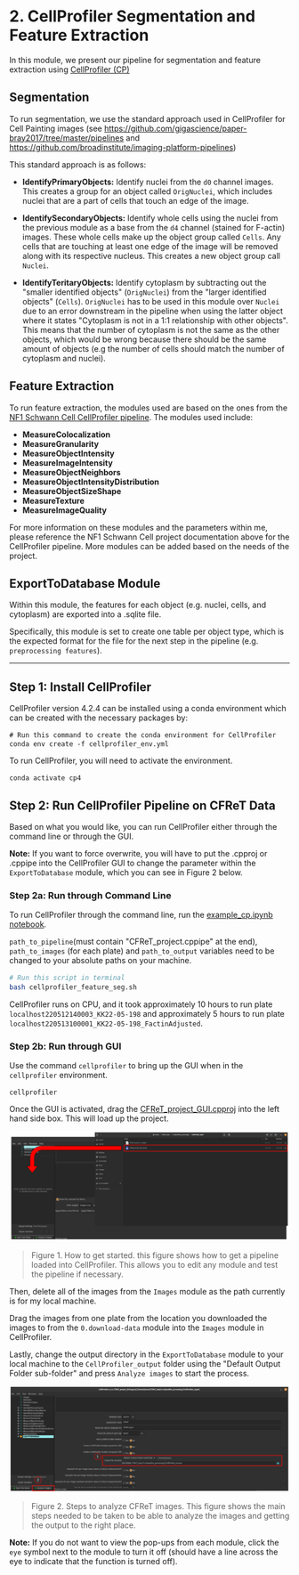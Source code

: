 # 2. CellProfiler Segmentation and Feature Extraction

In this module, we present our pipeline for segmentation and feature extraction using [CellProfiler (CP)](https://cellprofiler.org/)

## Segmentation

To run segmentation, we use the standard approach used in CellProfiler for Cell Painting images (see https://github.com/gigascience/paper-bray2017/tree/master/pipelines and https://github.com/broadinstitute/imaging-platform-pipelines)

This standard approach is as follows:

- **IdentifyPrimaryObjects:** Identify nuclei from the `d0` channel images. This creates a group for an object called `OrigNuclei`, which includes nuclei that are a part of cells that touch an edge of the image.

- **IdentifySecondaryObjects:** Identify whole cells using the nuclei from the previous module as a base from the `d4` channel (stained for F-actin) images. 
These whole cells make up the object group called `Cells`.
Any cells that are touching at least one edge of the image will be removed along with its respective nucleus. 
This creates a new object group call `Nuclei`.

- **IdentifyTeritaryObjects:** Identify cytoplasm by subtracting out the "smaller identified objects" (`OrigNuclei`) from the "larger identified objects" (`Cells`). 
`OrigNuclei` has to be used in this module over `Nuclei` due to an error downstream in the pipeline when using the latter object where it states "Cytoplasm is not in a 1:1 relationship with other objects".
This means that the number of cytoplasm is not the same as the other objects, which would be wrong because there should be the same amount of objects (e.g the number of cells should match the number of cytoplasm and nuclei).

## Feature Extraction

To run feature extraction, the modules used are based on the ones from the [NF1 Schwann Cell CellProfiler pipeline](https://github.com/WayScience/NF1_SchwannCell_data/tree/main/CellProfiler_pipelines).
The modules used include:

- **MeasureColocalization**
- **MeasureGranularity**
- **MeasureObjectIntensity** 
- **MeasureImageIntensity**
- **MeasureObjectNeighbors**
- **MeasureObjectIntensityDistribution**
- **MeasureObjectSizeShape**
- **MeasureTexture**
- **MeasureImageQuality**

For more information on these modules and the parameters within me, please reference the NF1 Schwann Cell project documentation above for the CellProfiler pipeline.
More modules can be added based on the needs of the project.

## ExportToDatabase Module

Within this module, the features for each object (e.g. nuclei, cells, and cytoplasm) are exported into a .sqlite file.

Specifically, this module is set to create one table per object type, which is the expected format for the file for the next step in the pipeline (e.g. `preprocessing features`).

--- 

## Step 1: Install CellProfiler

CellProfiler version 4.2.4 can be installed using a conda environment which can be created with the necessary packages by:

```console
# Run this command to create the conda environment for CellProfiler
conda env create -f cellprofiler_env.yml
```

To run CellProfiler, you will need to activate the environment.

```console
conda activate cp4
```

## Step 2: Run CellProfiler Pipeline on CFReT Data

Based on what you would like, you can run CellProfiler either through the command line or through the GUI.

**Note:** If you want to force overwrite, you will have to put the .cpproj or .cppipe into the CellProfiler GUI to change the parameter within the `ExportToDatabase` module, which you can see in Figure 2 below.

### Step 2a: Run through Command Line

To run CellProfiler through the command line, run the [example_cp.ipynb notebook](example_cp.ipynb).

`path_to_pipeline`(must contain "CFReT_project.cppipe" at the end), `path_to_images` (for each plate) and `path_to_output` variables need to be changed to your absolute paths on your machine.

```bash
# Run this script in terminal
bash cellprofiler_feature_seg.sh
```

CellProfiler runs on CPU, and it took approximately 10 hours to run plate `localhost220512140003_KK22-05-198` and approximately 5 hours to run plate `localhost220513100001_KK22-05-198_FactinAdjusted`. 

### Step 2b: Run through GUI

Use the command `cellprofiler` to bring up the GUI when in the `cellprofiler` environment.

```console
cellprofiler
```

Once the GUI is activated, drag the [CFReT_project_GUI.cpproj](CellProfiler_input/CFReT_project_GUI.cpproj) into the left hand side box. 
This will load up the project.

![drag_figure_CFReT.png](example_figs/drag_figure_CFReT.png)

> Figure 1. How to get started. this figure shows how to get a pipeline loaded into CellProfiler. This allows you to edit any module and test the pipeline if necessary.

Then, delete all of the images from the `Images` module as the path currently is for my local machine. 

Drag the images from one plate from the location you downloaded the images to from the `0.download-data` module into the `Images` module in CellProfiler.

Lastly, change the output directory in the `ExportToDatabase` module to your local machine to the `CellProfiler_output` folder using the "Default Output Folder sub-folder" and press `Analyze images` to start the process.

![analyze_images_CFReT.png](example_figs/analyze_images_CFReT.png)

> Figure 2. Steps to analyze CFReT images. This figure shows the main steps needed to be taken to be able to analyze the images and getting the output to the right place.

**Note:** If you do not want to view the pop-ups from each module, click the `eye` symbol next to the module to turn it off (should have a line across the eye to indicate that the function is turned off).
